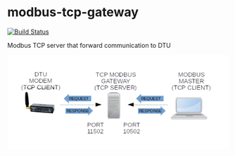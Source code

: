# modbus-tcp-gateway

[![Build Status](https://travis-ci.com/dzurikmiroslav/modbus-tcp-gateway.svg?branch=master)](https://travis-ci.org/dzurikmiroslav/modbus-tcp-gateway)

Modbus TCP server that forward communication to DTU

![Alt text](https://raw.githubusercontent.com/dzurikmiroslav/modbus-tcp-gateway/master/img/modbus_gateway.png)